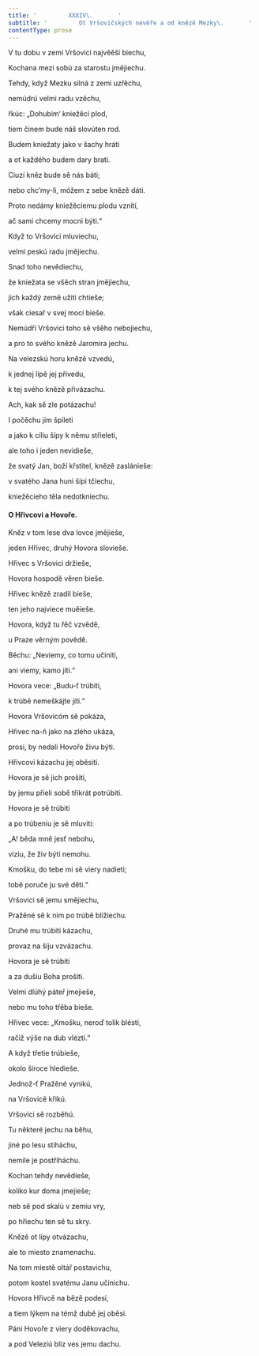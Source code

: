 ```yaml
---
title: '         XXXIV\.       '
subtitle: '         Ot Vršovičských nevěře a od knězě Mezky\.       '
contentType: prose
---
```


<section>

V tu dobu v zemi Vršovici najvěěší biechu,

Kochana mezi sobú za starostu jmějiechu.

Tehdy, když Mezku silná z zemi uzřěchu,

nemúdrú velmi radu vzěchu,

řkúc: „Dohubim‘ kniežěcí plod,

tiem činem bude náš slovúten rod.

Budem kniežaty jako v šachy hráti

a ot každého budem dary brati.

Ciuzí kněz bude sě nás báti;

nebo chc’my-li, móžem z sebe knězě dáti.

Proto nedámy kniežěciemu plodu vznítí,

ač sami chcemy mocni býti.“

Když to Vršovici mluviechu,

velmi peskú radu jmějiechu.

Snad toho nevědiechu,

že kniežata se všěch stran jmějiechu,

jich každý země užiti chtieše;

však ciesař v svej moci bieše.

Nemúdří Vršovici toho sě všěho nebojiechu,

a pro to svého knězě Jaromira jechu.

Na velezskú horu knězě vzvedú,

k jednej lípě jej přivedu,

k tej svého knězě přivázachu.

Ach, kak sě zle potázachu!

I počěchu jím špíleti

a jako k cíliu šípy k němu střieleti,

ale toho i jeden nevidieše,

že svatý Jan, boží křstitel, knězě zaslánieše:

v svatého Jana huni šípi tčiechu,

kniežěcieho těla nedotkniechu.

#### O Hřivcovi a Hovoře.

Kněz v tom lese dva lovce jmějieše,

jeden Hřivec, druhý Hovora slovieše.

Hřivec s Vršovici držieše,

Hovora hospodě věren bieše.

Hřivec knězě zradil bieše,

ten jeho najviece muěieše.

Hovora, když tu řěč vzvědě,

u Praze věrným povědě.

Běchu: „Neviemy, co tomu učiniti,

ani viemy, kamo jíti.“

Hovora vece: „Budu-ť trúbiti,

k trúbě nemeškájte jíti.“

Hovora Vršovicóm sě pokáza,

Hřivec na-ň jako na zlého ukáza,

prosi, by nedali Hovoře živu býti.

Hřivcovi kázachu jej oběsiti.

Hovora je sě jich prošiti,

by jemu přieli sobě třikrát potrúbiti.

Hovora je sě trúbiti

a po trúbeniu je sě mluviti:

„A! běda mně jesť nebohu,

viziu, že živ býti nemohu.

Kmošku, do tebe mi sě viery nadieti;

tobě poruče ju své děti.“

Vršovici sě jemu smějiechu,

Pražěné sě k nim po trúbě blížiechu.

Druhé mu trúbiti kázachu,

provaz na šíju vzvázachu.

Hovora je sě trúbiti

a za dušiu Boha prošiti.

Velmi dlúhý páteř jmejieše,

nebo mu toho třěba bieše.

Hřivec vece: „Kmošku, neroď tolik blésti,

račiž výše na dub vlézti.“

A když třetie trúbieše,

okolo široce hledieše.

Jednož-ť Pražěné vynikú,

na Vršovicě křikú.

Vršovici sě rozběhú.

Tu některé jechu na běhu,

jiné po lesu stiháchu,

nemile je postřiháchu.

Kochan tehdy nevědieše,

koliko kur doma jmejieše;

neb sě pod skalú v zemiu vry,

po hřiechu ten sě tu skry.

Knězě ot lípy otvázachu,

ale to miesto znamenachu.

Na tom miestě oltář postavichu,

potom kostel svatému Janu učinichu.

Hovora Hřivcě na bězě podesi,

a tiem lýkem na témž dubě jej oběsi.

Páni Hovoře z viery doděkovachu,

a pod Veleziú blíz ves jemu dachu.

</section>
